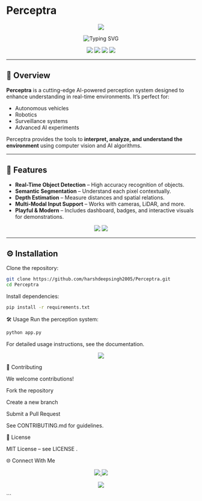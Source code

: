 # Perceptra<!-- Header Wave -->
<p align="center">
  <img src="https://capsule-render.vercel.app/api?type=waving&color=0:ff6ec7,100:6a11cb&height=180&section=header&text=Perceptra&fontSize=50&fontColor=ffffff&animation=fadeIn&fontAlignY=35" />
</p>

<!-- Typing Animation -->
<p align="center">
  <img src="https://readme-typing-svg.herokuapp.com?font=Comic+Neue&size=28&duration=3000&pause=1000&color=FF6EC7&center=true&vCenter=true&width=800&lines=Welcome+to+Perceptra!;AI-Powered+Perception+System;Real-Time+Object+Detection+&+Segmentation;Depth+Estimation+&+Multi-Modal+Support" alt="Typing SVG" />
</p>

<!-- Bubble Badges for Playfulness -->
<p align="center">
  <img src="https://img.shields.io/badge/-💭-ff6ec7?style=for-the-badge&logo=github" />
  <img src="https://img.shields.io/badge/-🔵-6a11cb?style=for-the-badge&logo=github" />
  <img src="https://img.shields.io/badge/-🟣-00c6ff?style=for-the-badge&logo=github" />
  <img src="https://img.shields.io/badge/-💬-ff69b4?style=for-the-badge&logo=github" />
</p>

---

## 🚀 Overview

**Perceptra** is a cutting-edge AI-powered perception system designed to enhance understanding in real-time environments. It’s perfect for:

- Autonomous vehicles  
- Robotics  
- Surveillance systems  
- Advanced AI experiments  

Perceptra provides the tools to **interpret, analyze, and understand the environment** using computer vision and AI algorithms.

---

## 🧠 Features

- **Real-Time Object Detection** – High accuracy recognition of objects.  
- **Semantic Segmentation** – Understand each pixel contextually.  
- **Depth Estimation** – Measure distances and spatial relations.  
- **Multi-Modal Input Support** – Works with cameras, LiDAR, and more.  
- **Playful & Modern** – Includes dashboard, badges, and interactive visuals for demonstrations.

<p align="center">
  <img src="https://img.shields.io/badge/-💭-ff6ec7?style=for-the-badge&logo=github" />
  <img src="https://img.shields.io/badge/-🔵-6a11cb?style=for-the-badge&logo=github" />
</p>

---

## ⚙️ Installation

Clone the repository:

```bash
git clone https://github.com/harshdeepsingh2005/Perceptra.git
cd Perceptra
```

Install dependencies:

```bash
pip install -r requirements.txt
```

🛠️ Usage
Run the perception system:

```bash
python app.py
```
For detailed usage instructions, see the documentation.

<p align="center"> <img src="https://img.shields.io/badge/-💬-ff69b4?style=for-the-badge&logo=github" /> </p>

🤝 Contributing

We welcome contributions!

Fork the repository

Create a new branch

Submit a Pull Request

See CONTRIBUTING.md
 for guidelines.

📄 License

MIT License – see LICENSE
.

🌐 Connect With Me
<p align="center"> <a href="https://www.linkedin.com/in/harshdeep-singh-28a4a6283/"> <img src="https://img.shields.io/badge/LinkedIn-Harshdeep%20Singh-0A66C2?style=for-the-badge&logo=linkedin&logoColor=white" /> </a> <a href="mailto:harshdeepsinghsabharwal@gmail.com"> <img src="https://img.shields.io/badge/Email-harshdeepsinghsabharwal%40gmail.com-D14836?style=for-the-badge&logo=gmail&logoColor=white" /> </a> </p> <!-- Footer Wave --> <p align="center"> <img src="https://capsule-render.vercel.app/api?type=waving&color=0:6a11cb,100:ff6ec7&height=120&section=footer" /> </p> ```
